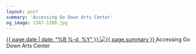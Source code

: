 ```yaml
---
layout: post
summary: 'Accessing Go Down Arts Center'
og_image: 1347-1280.jpg
---
```


<p>
 <time>
  <a href="/1347">
   {{ page.date | date: "%B %-d, %Y" }}
  </a>
 </time>
 <a href="/1347">
  <img alt="{{ page.summary }}" sizes="(min-width: 700px) 50vw, calc(100vw - 2rem)" src="{{ site.assets_url }}/1347-640.jpg" srcset="{{ site.assets_url }}/1347-320.jpg 320w, {{ site.assets_url }}/1347-640.jpg 640w, {{ site.assets_url }}/1347-960.jpg 960w, {{ site.assets_url }}/1347-1280.jpg 1280w"/>
 </a>
 <span>
  Accessing Go Down Arts Center
 </span>
</p>
